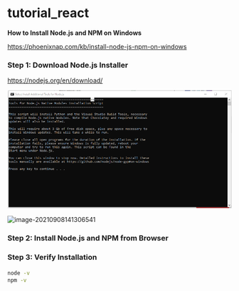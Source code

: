 # tutorial_react



**How to Install Node.js and NPM on Windows**

https://phoenixnap.com/kb/install-node-js-npm-on-windows

### Step 1: Download Node.js Installer

https://nodejs.org/en/download/

![image-20210908135739596](https://github.com/niltonmalves/tutorial_react/blob/main/imagens/image-20210908135739596.png)



![image-20210908141306541](C:\Users\niltonmonteiro\Documents\GitHub\tutorial_react\imagens\image-20210908141306541.png)

### Step 2: Install Node.js and NPM from Browser

### Step 3: Verify Installation

```bash
node -v
npm -v
```

